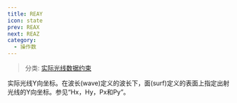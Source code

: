 ```yaml
---
title: REAY
icon: state
prev: REAX
next: REAZ
category:
  - 操作数
---
```


> 分类: [实际光线数据约束](/hb/operands/131/882/  "Zemax 操作数 实际光线数据约束")

实际光线Y向坐标。在波长(wave)定义的波长下，面(surf)定义的表面上指定出射光线的Y向坐标。参见“Hx，Hy，Px和Py”。